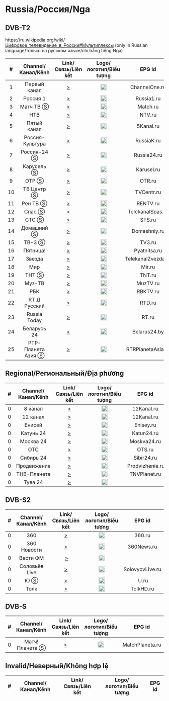 <h1>Russia/Россия/Nga</h1>

<h2>DVB-T2</h2>

https://ru.wikipedia.org/wiki/Цифровое_телевидение_в_России#Мультиплексы (only in Russian language/только на русском языке/chỉ bằng tiếng Nga)

|  # |      Channel/Канал/Kênh       | Link/Связь/Liên kết  | Logo/логотип/Biểu tượng | EPG id |
|:--:|:------------------:|:-----:|:----:|:------:|
|  1 |  Первый канал  | [>](http://pkvc-hls.cdnvideo.ru/Poehali/smil:Poehali.smil/playlist.m3u8) | <img height="20" src="https://i.imgur.com/1IqCGe9.png"/> | ChannelOne.ru |
|  2 |      Россия 1      | [>](http://vgtrkregion-reg.cdnvideo.ru/vgtrk/4/russia1-hd/index.m3u8) | <img height="20" src="https://i.imgur.com/sCvSyox.png"/> | Russia1.ru |
|  3 |     Матч ТВ Ⓢ    | [>](http://catchup.videoline.ru/match/tracks-v1a1/mono.m3u8) | <img height="20" src="https://i.imgur.com/kFdooR4.png"/> | Match.ru |
|  4 |        НТВ        | [>](http://cdn.ntv.ru/ntv0_foreign/tracks-v1a1/mono.m3u8) | <img height="20" src="https://i.imgur.com/DtQX5P2.png"/> | NTV.ru |
|  5 |   Пятый канал    | [>](https://cdn.skygo.mn/live/disk1/Channel_5/HLSv3-FTA/Channel_5.m3u8) | <img height="20" src="https://i.imgur.com/Q2Q7Mgr.png"/> | 5Kanal.ru |
|  6 | Россия-Культура | [>](http://vgtrkregion-reg.cdnvideo.ru/vgtrk/4/kultura-hd/index.m3u8) | <img height="20" src="https://i.imgur.com/S12gaLc.png"/> | RussiaK.ru |
|  7 |    Россия-24 Ⓢ    | [>](http://player.smotrim.ru/iframe/stream/live_id/3214d57c-8651-435a-938c-be13bfd00a04.m3u8) | <img height="20" src="https://i.imgur.com/tpqsFzm.png"/> | Russia24.ru |
|  8 |     Карусель Ⓢ     | [>](https://cdn.skygo.mn/live/disk1/Karusel/HLSv3-FTA/Karusel.m3u8) | <img height="20" src="https://i.imgur.com/4fFMlVq.png"/> | Karusel.ru |
|  9 |       ОТР Ⓢ        | [>](http://vs6.cdn.mrf.tvime.ru/otr_MSK/tracks-v1a1/mono.m3u8) | <img height="20" src="https://i.imgur.com/QyZvT3e.png"/> | OTR.ru |
| 10 |   ТВ Центр Ⓢ   | [>](https://cdn.skygo.mn/live/disk1/TV_center/HLSv3-FTA/TV_center.m3u8) | <img height="20" src="https://i.imgur.com/ZP0D6Rd.png"/> | TVCentr.ru |
| 11 |     Рен ТВ Ⓢ      | [>](https://cdn.skygo.mn/live/disk1/RenTV/HLSv3-FTA/RenTV.m3u8) | <img height="20" src="https://i.imgur.com/18TAzYV.png"/> | RENTV.ru |
| 12 |      Спас Ⓢ       | [>](http://spas.mediacdn.ru/cdn/spas/playlist.m3u8) | <img height="20" src="https://i.imgur.com/A6Cqsom.jpeg"/> | TelekanalSpas.ru |
| 13 |      СТС Ⓢ        | [>](https://cdn.skygo.mn/live/disk1/STS/HLSv3-FTA/STS.m3u8) | <img height="20" src="https://i.imgur.com/y9bpqUD.png"/> | STS.ru |
| 14 |   Домашний Ⓢ     | [>](https://cdn.skygo.mn/live/disk1/Domashni/HLSv3-FTA/Domashni.m3u8) | <img height="20" src="https://i.imgur.com/e8wlMIt.png"/> | Domashniy.ru |
| 15 |      ТВ-3 Ⓢ      | [>](https://cdn.skygo.mn/live/disk1/TV3Russia/HLSv3-FTA/TV3Russia.m3u8) | <img height="20" src="https://i.imgur.com/JLAvq8O.png"/> | TV3.ru |
| 16 |    Пятница!    | [>](https://cdn.skygo.mn/live/disk1/Friday/HLSv3-FTA/Friday.m3u8) | <img height="20" src="https://i.imgur.com/rS11zVB.png"/> | Pyatnitsa.ru |
| 17 |     Звезда     | [>](http://tvzvezda.bonus-tv.ru/cdn/tvzvezda/playlist_hdhigh.m3u8) | <img height="20" src="https://i.imgur.com/c0L0ncA.png"/> | TelekanalZvezda.ru |
| 18 |       Мир       | [>](http://hls.mirtv.cdnvideo.ru/mirtv-parampublish/mirtv_2500/playlist.m3u8) | <img height="20" src="https://i.imgur.com/L2slsbG.png"/> | Mir.ru |
| 19 |      ТНТ Ⓢ        | [>](https://cdn.skygo.mn/live/disk1/THT/HLSv3-FTA/THT.m3u8) | <img height="20" src="https://i.imgur.com/T4A6rEI.png"/> | TNT.ru |
| 20 |     Муз-ТВ      | [>](http://livetv.mylifeisgood.net.ru/channels/muztvhd.m3u8) | <img height="20" src="https://i.imgur.com/BtqrHmz.png"/> | MuzTV.ru |
| 21 |       РБК         | [>](http://online.video.rbc.ru/online/rbctvhd_1080p/index.m3u8) | <img height="20" src="https://i.imgur.com/P2Qii5B.png"/> | RBKTV.ru |
| 22 |  RT Д Русский  | [>](http://tv.streams.baikal-telecom.net/RTD_HD/tracks-v1a1/mono.m3u8) | <img height="20" src="https://i.imgur.com/aeu5zIC.png"/> | RTD.ru |
| 23 |  Russia Today  | [>](http://dmi3y-tv.ru/hls/CH_RT.m3u8) | <img height="20" src="https://i.imgur.com/Fbli6Ml.png"/> | RT.ru |
| 24 |    Беларусь 24   | [>](https://ngtrk.dc.beltelecom.by/ngtrk/smil:belarus24.smil/playlist.m3u8) | <img height="20" src="https://i.imgur.com/BP7tY6F.png"/> | Belarus24.by |
| 25 | РТР-Планета Азия Ⓢ | [>](http://player.smotrim.ru/iframe/stream/live_id/683d9649-a96c-4a4d-b468-91c0ee2bf363.m3u8) | <img height="20" src="https://i.imgur.com/f54OT4e.png"/> | RTRPlanetaAsia.ru |

<h2>Regional/Региональный/Địa phương</h2>

|  # |      Channel/Канал/Kênh       | Link/Связь/Liên kết  | Logo/логотип/Biểu tượng | EPG id |
|:---:|:--------------:|:-----:|:----:|:------:|
| 0   | 8 канал | [>](http://v4.proofix.ru:80/8tv-russia/index.m3u8) | <img height="20" src="https://i.imgur.com/q3JCAC3.png"/> | 12Kanal.ru |
| 0   | 12 канал | [>](http://gtrkomsk-live.cdnvideo.ru/gtrkomsk/gtrkomsk.smil/playlist.m3u8) | <img height="20" src="https://i.imgur.com/OA9hm6e.png"/> | 12Kanal.ru |
| 0   | Енисей | [>](http://hls-eniseytv.cdnvideo.ru/eniseytv/stream1/playlist.m3u8) | <img height="20" src="https://i.imgur.com/GTXkAUu.png"/> | Enisey.ru |
| 0   | Катунь 24 | [>](https://live.katun24.ru:8082/katun/katun/index.m3u8) | <img height="20" src="https://i.imgur.com/mr2Peqj.png"/> | Katun24.ru |
| 0   | Москва 24 | [>](http://player.smotrim.ru/iframe/stream/live_id/efab3cbe-a29c-45f0-9596-5cb4f1ce7fbe/playlist.m3u8) | <img height="20" src="https://i.imgur.com/gXbUMVy.png"/> | Moskva24.ru |
| 0   | ОТС | [>](http://tele2dvrnat01-02.cdnvideo.ru/stream/NAT_OTC_ap1f55f482a2df2bede07c661806c4eb/hls/1920x1080@4504/playlist.m3u8) | <img height="20" src="https://i.imgur.com/T7YPwMe.png"/> | OTS.ru |
| 0   | Сибирь 24 | [>](http://vgtrkregion-reg.cdnvideo.ru/vgtrk/novosibirsk/sibir24-hd/index.m3u8) | <img height="20" src="https://i.imgur.com/WxU6QUB.png"/> | Sibir24.ru |
| 0   | Продвижение | [>](http://origin5.mediacdn.ru/live/prodvizhenie_new/index.m3u8) | <img height="20" src="https://i.imgur.com/JrOuqJy.png"/> | Prodvizhenie.ru |
| 0   | ТНВ-Планета | [>](http://planeta.mediacdn.ru/cdn/tnvplanet/tracks-v1a1/mono.m3u8) | <img height="20" src="https://i.imgur.com/ijA1zDw.png"/> | TNVPlanet.ru |
| 0   | Тува 24 | [>](http://vod.tuva.ru/tuva24/tracks-v1a1/mono.m3u8) | <img height="20" src="https://epg.iptvx.one/picons/tuva24.png"/> |  |

<h2>DVB-S2</h2>

|  # |      Channel/Канал/Kênh       | Link/Связь/Liên kết  | Logo/логотип/Biểu tượng | EPG id |
|:---:|:--------------:|:-----:|:----:|:------:|
| 0   | 360 | [>](http://live-vgtrksmotrim.cdnvideo.ru/vgtrksmotrim/smotrim-live-04-srt.smil/playlist.m3u8) | <img height="20" src="https://i.imgur.com/VTJqdoX.png"/> | 360.ru |
| 0   | 360 Новости | [>](http://live-vgtrksmotrim.cdnvideo.ru/vgtrksmotrim/smotrim-live-03-srt.smil/playlist.m3u8) | <img height="20" src="https://i.imgur.com/YXDeX8q.png"/> | 360News.ru |
| 0   | Вести ФМ | [>](http://player.smotrim.ru/iframe/stream/live_id/0487fd79-60e6-4333-a545-909d6e015173/playlist.m3u8) | <img height="20" src="https://cdn-st3.smotrim.ru/vh/pictures/r/371/033/8.png"/> |
| 0   | Соловьёв Live | [>](http://player.smotrim.ru/iframe/stream/live_id/985d5c7b-9727-4942-a4ba-a6e852caf0c1/playlist.m3u8) | <img height="20" src="https://i.imgur.com/v0OYe1d.png"/> | SolovyovLive.ru |
| 0   | Ю Ⓢ | [>](http://tv.streams.baikal-telecom.net/U/tracks-v1a1/mono.m3u8) | <img height="20" src="https://i.imgur.com/KDZvt0Q.png"/> | U.ru |
| 0   | Толк | [>](http://live-tolknews.cdnvideo.ru/tolknews/stream/tracks-v1a1/mono.m3u8) | <img height="20" src="https://epg.iptvx.one/picons/tolk.png"/> | TolkHD.ru |

<h2>DVB-S</h2>

|  # |      Channel/Канал/Kênh       | Link/Связь/Liên kết  | Logo/логотип/Biểu tượng | EPG id |
|:---:|:--------------:|:-----:|:----:|:------:|
| 0   | Матч! Планета Ⓢ | [>](https://cdn4.skygo.mn/live/disk1/Match_Planeta/HLSv3-FTA/Match_Planeta.m3u8) | <img height="20" src="https://i.imgur.com/vhyMb9D.png"/> | MatchPlaneta.ru |

<h2>Invalid/Неверный/Không hợp lệ</h2>

|  # |      Channel/Канал/Kênh       | Link/Связь/Liên kết  | Logo/логотип/Biểu tượng | EPG id |
|:---:|:--------------:|:-----:|:----:|:------:|
